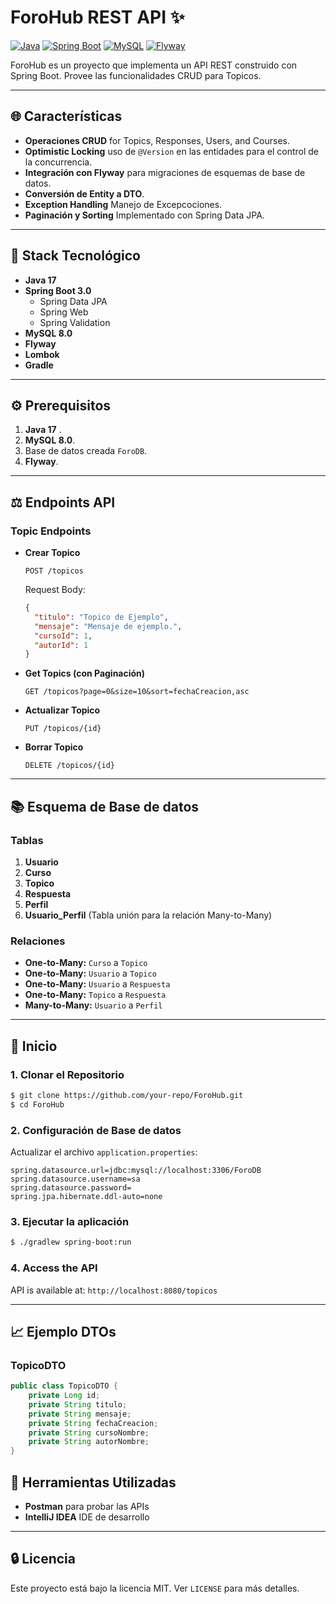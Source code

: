 # ForoHub REST API ✨

[![Java](https://img.shields.io/badge/Java-17-orange)](https://www.oracle.com/java/technologies/javase-downloads.html)
[![Spring Boot](https://img.shields.io/badge/Spring%20Boot-3.0-brightgreen)](https://spring.io/projects/spring-boot)
[![MySQL](https://img.shields.io/badge/MySQL-8.0-blue)](https://www.mysql.com/)
[![Flyway](https://img.shields.io/badge/Flyway-8.0-red)](https://flywaydb.org/)

ForoHub es un proyecto que implementa un API REST construido con Spring Boot. Provee las funcionalidades CRUD para Topicos.

---

## 🌐 Características

- **Operaciones CRUD** for Topics, Responses, Users, and Courses.
- **Optimistic Locking** uso de `@Version` en las entidades para el control de la concurrencia.
- **Integración con Flyway** para migraciones de esquemas de base de datos.
- **Conversión de Entity a DTO**.
- **Exception Handling** Manejo de Excepcociones.
- **Paginación y Sorting** Implementado con Spring Data JPA.

---

## 🔧 Stack Tecnológico

- **Java 17**
- **Spring Boot 3.0**
    - Spring Data JPA
    - Spring Web
    - Spring Validation
- **MySQL 8.0**
- **Flyway**
- **Lombok** 
- **Gradle** 

---

## ⚙️ Prerequisitos

1. **Java 17** .
2. **MySQL 8.0**.
3. Base de datos creada `ForoDB`.
4. **Flyway**.

---

## ⚖️ Endpoints API

### **Topic Endpoints**

- **Crear Topico**
  ```http
  POST /topicos
  ```
  Request Body:
  ```json
  {
    "titulo": "Topico de Ejemplo",
    "mensaje": "Mensaje de ejemplo.",
    "cursoId": 1,
    "autorId": 1
  }
  ```

- **Get Topics (con Paginación)**
  ```http
  GET /topicos?page=0&size=10&sort=fechaCreacion,asc
  ```

- **Actualizar Topico**
  ```http
  PUT /topicos/{id}
  ```

- **Borrar Topico**
  ```http
  DELETE /topicos/{id}
  ```

---

## 📚 Esquema de Base de datos

### Tablas

1. **Usuario**
2. **Curso**
3. **Topico**
4. **Respuesta**
5. **Perfil**
6. **Usuario_Perfil** (Tabla unión para la relación Many-to-Many)

### Relaciones

- **One-to-Many:** `Curso` a `Topico`
- **One-to-Many:** `Usuario` a `Topico`
- **One-to-Many:** `Usuario` a `Respuesta`
- **One-to-Many:** `Topico` a `Respuesta`
- **Many-to-Many:** `Usuario` a `Perfil`

---

## 🚀 Inicio

### 1. Clonar el Repositorio
```bash
$ git clone https://github.com/your-repo/ForoHub.git
$ cd ForoHub
```

### 2. Configuración de Base de datos
Actualizar el archivo `application.properties`:
```properties
spring.datasource.url=jdbc:mysql://localhost:3306/ForoDB
spring.datasource.username=sa
spring.datasource.password=
spring.jpa.hibernate.ddl-auto=none
```

### 3. Ejecutar la aplicación
```bash
$ ./gradlew spring-boot:run
```

### 4. Access the API
API is available at: `http://localhost:8080/topicos`

---

## 📈 Ejemplo DTOs

### **TopicoDTO**
```java
public class TopicoDTO {
    private Long id;
    private String titulo;
    private String mensaje;
    private String fechaCreacion;
    private String cursoNombre;
    private String autorNombre;
}
```

## 🔧 Herramientas Utilizadas

- **Postman** para probar las APIs
- **IntelliJ IDEA** IDE de desarrollo

---

## 🔒 Licencia

Este proyecto está bajo la licencia MIT. Ver `LICENSE` para más detalles.

